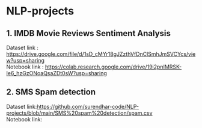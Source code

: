 # NLP-projects

## 1. IMDB Movie Reviews Sentiment Analysis
Dataset link : https://drive.google.com/file/d/1sD_cMYr18gJZzthVfDnClSmhJmSVCYcs/view?usp=sharing <br>
Notebook link : https://colab.research.google.com/drive/19i2pnIMRSK-Ie6_hzGzONoaQsaZDt0sW?usp=sharing

## 2. SMS Spam detection
Dataset link:https://github.com/surendhar-code/NLP-projects/blob/main/SMS%20spam%20detection/spam.csv <br>
Notebook link:
